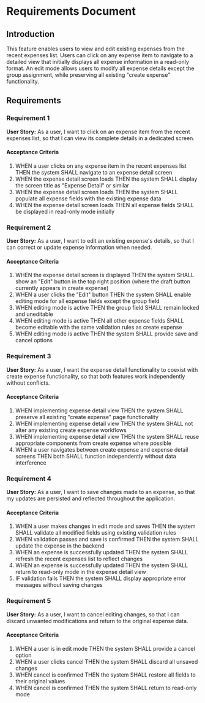 # Requirements Document

## Introduction

This feature enables users to view and edit existing expenses from the recent expenses list. Users can click on any expense item to navigate to a detailed view that initially displays all expense information in a read-only format. An edit mode allows users to modify all expense details except the group assignment, while preserving all existing "create expense" functionality.

## Requirements

### Requirement 1

**User Story:** As a user, I want to click on an expense item from the recent expenses list, so that I can view its complete details in a dedicated screen.

#### Acceptance Criteria

1. WHEN a user clicks on any expense item in the recent expenses list THEN the system SHALL navigate to an expense detail screen
2. WHEN the expense detail screen loads THEN the system SHALL display the screen title as "Expense Detail" or similar
3. WHEN the expense detail screen loads THEN the system SHALL populate all expense fields with the existing expense data
4. WHEN the expense detail screen loads THEN all expense fields SHALL be displayed in read-only mode initially

### Requirement 2

**User Story:** As a user, I want to edit an existing expense's details, so that I can correct or update expense information when needed.

#### Acceptance Criteria

1. WHEN the expense detail screen is displayed THEN the system SHALL show an "Edit" button in the top right position (where the draft button currently appears in create expense)
2. WHEN a user clicks the "Edit" button THEN the system SHALL enable editing mode for all expense fields except the group field
3. WHEN editing mode is active THEN the group field SHALL remain locked and uneditable
4. WHEN editing mode is active THEN all other expense fields SHALL become editable with the same validation rules as create expense
5. WHEN editing mode is active THEN the system SHALL provide save and cancel options

### Requirement 3

**User Story:** As a user, I want the expense detail functionality to coexist with create expense functionality, so that both features work independently without conflicts.

#### Acceptance Criteria

1. WHEN implementing expense detail view THEN the system SHALL preserve all existing "create expense" page functionality
2. WHEN implementing expense detail view THEN the system SHALL not alter any existing create expense workflows
3. WHEN implementing expense detail view THEN the system SHALL reuse appropriate components from create expense where possible
4. WHEN a user navigates between create expense and expense detail screens THEN both SHALL function independently without data interference

### Requirement 4

**User Story:** As a user, I want to save changes made to an expense, so that my updates are persisted and reflected throughout the application.

#### Acceptance Criteria

1. WHEN a user makes changes in edit mode and saves THEN the system SHALL validate all modified fields using existing validation rules
2. WHEN validation passes and save is confirmed THEN the system SHALL update the expense in the backend
3. WHEN an expense is successfully updated THEN the system SHALL refresh the recent expenses list to reflect changes
4. WHEN an expense is successfully updated THEN the system SHALL return to read-only mode in the expense detail view
5. IF validation fails THEN the system SHALL display appropriate error messages without saving changes

### Requirement 5

**User Story:** As a user, I want to cancel editing changes, so that I can discard unwanted modifications and return to the original expense data.

#### Acceptance Criteria

1. WHEN a user is in edit mode THEN the system SHALL provide a cancel option
2. WHEN a user clicks cancel THEN the system SHALL discard all unsaved changes
3. WHEN cancel is confirmed THEN the system SHALL restore all fields to their original values
4. WHEN cancel is confirmed THEN the system SHALL return to read-only mode